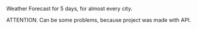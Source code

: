 Weather Forecast for 5 days, for almost every city.

ATTENTION. Can be some problems, because project was made with API.
